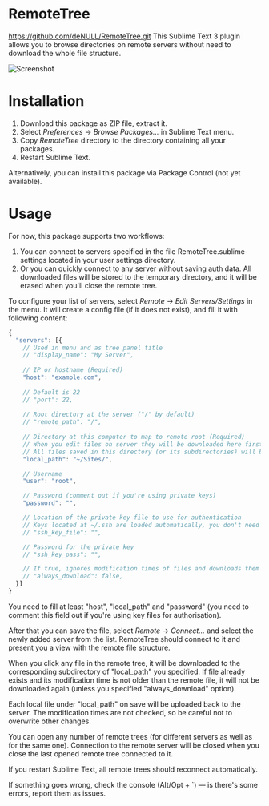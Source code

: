 # RemoteTree
https://github.com/deNULL/RemoteTree.git
This Sublime Text 3 plugin allows you to browse directories on remote servers without need to download the whole file structure.

![Screenshot](https://pp.userapi.com/c639723/v639723814/379bd/fz1PmdghIbc.jpg)
# Installation

1. Download this package as ZIP file, extract it.
2. Select *Preferences* → *Browse Packages…* in Sublime Text menu.
3. Copy *RemoteTree* directory to the directory containing all your packages.
4. Restart Sublime Text.

Alternatively, you can install this package via Package Control (not yet available).

# Usage

For now, this package supports two workflows:
1. You can connect to servers specified in the file RemoteTree.sublime-settings located in your user settings directory.
2. Or you can quickly connect to any server without saving auth data. All downloaded files will be stored to the temporary directory, and it will be erased when you'll close the remote tree.

To configure your list of servers, select *Remote* → *Edit Servers/Settings* in the menu. It will create a config file (if it does not exist), and fill it with following content:
```js
{
  "servers": [{
    // Used in menu and as tree panel title
    // "display_name": "My Server",
    
    // IP or hostname (Required)
    "host": "example.com",
    
    // Default is 22
    // "port": 22,
    
    // Root directory at the server ("/" by default)
    // "remote_path": "/",
    
    // Directory at this computer to map to remote root (Required)
    // When you edit files on server they will be downloaded here first.
    // All files saved in this directory (or its subdirectories) will be uploaded to the appropriate paths on the server.
    "local_path": "~/Sites/",

    // Username
    "user": "root",

    // Password (comment out if you're using private keys)
    "password": "",

    // Location of the private key file to use for authentication
    // Keys located at ~/.ssh are loaded automatically, you don't need to specify them here.
    // "ssh_key_file": "",

    // Password for the private key
    // "ssh_key_pass": "",

    // If true, ignores modification times of files and downloads them even if they are unchanged.
    // "always_download": false,
  }]
}
```

You need to fill at least "host", "local_path" and "password" (you need to comment this field out if you're using key files for authorisation).

After that you can save the file, select *Remote* → *Connect…* and select the newly added server from the list. RemoteTree should connect to it and present you a view with the remote file structure.

When you click any file in the remote tree, it will be downloaded to the corresponding subdirectory of "local_path" you specified. If file already exists and its modification time is not older than the remote file, it will not be downloaded again (unless you specified "always_download" option).

Each local file under "local_path" on save will be uploaded back to the server. The modification times are not checked, so be careful not to overwrite other changes.

You can open any number of remote trees (for different servers as well as for the same one). Connection to the remote server will be closed when you close the last opened remote tree connected to it.

If you restart Sublime Text, all remote trees should reconnect automatically.

If something goes wrong, check the console (Alt/Opt + `) — is there's some errors, report them as issues.
